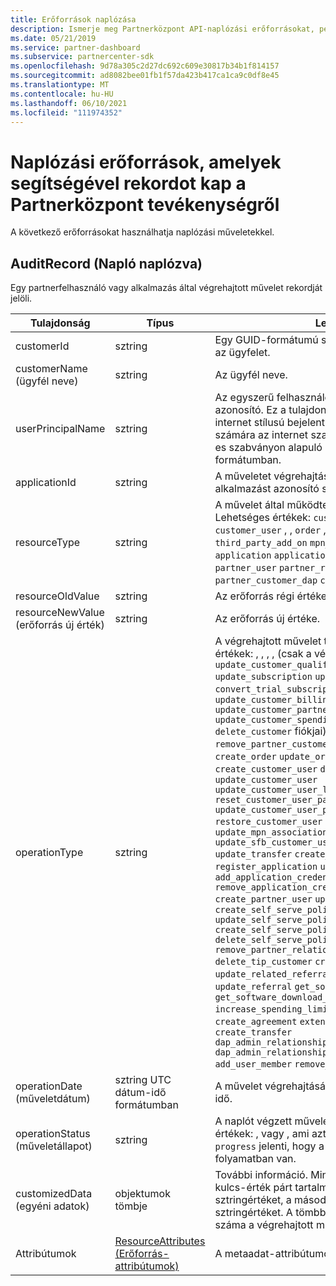 ```yaml
---
title: Erőforrások naplózása
description: Ismerje meg Partnerközpont API-naplózási erőforrásokat, például az AuditRecordot, amely segítségével rögzítheti a Partnerközpont tevékenységeket.
ms.date: 05/21/2019
ms.service: partner-dashboard
ms.subservice: partnercenter-sdk
ms.openlocfilehash: 9d78a305c2d27dc692c609e30817b34b1f814157
ms.sourcegitcommit: ad8082bee01fb1f57da423b417ca1ca9c0df8e45
ms.translationtype: MT
ms.contentlocale: hu-HU
ms.lasthandoff: 06/10/2021
ms.locfileid: "111974352"
---
```

# <a name="auditing-resources-that-help-you-get-a-record-of-partner-center-activity"></a>Naplózási erőforrások, amelyek segítségével rekordot kap a Partnerközpont tevékenységről

A következő erőforrásokat használhatja naplózási műveletekkel.

## <a name="auditrecord"></a>AuditRecord (Napló naplózva)

Egy partnerfelhasználó vagy alkalmazás által végrehajtott művelet rekordját jelöli.

| Tulajdonság | Típus | Leírás |
| --- | --- | ---|
| customerId | sztring | Egy GUID-formátumú sztring, amely azonosítja az ügyfelet. |
| customerName (ügyfél neve) | sztring | Az ügyfél neve. |
| userPrincipalName | sztring | Az egyszerű felhasználónév vagy a felhasználói azonosító. Ez a tulajdonság általában egy internet stílusú bejelentkezési név a felhasználó számára az internet szabvány szerinti RFC 822-es szabványon alapuló e-mail-cím formátumban. |
| applicationId | sztring | A műveletet végrehajtásához szükséges alkalmazást azonosító sztring. |
| resourceType | sztring | A művelet által működtetett erőforrás típusa. Lehetséges értékek: `customer` , , , , , , , , , `customer_user` , , `order` , , , `subscription` , `license` `third_party_add_on` `mpn_association` `transfer` `application` `application_credential` `partner_user` `partner_relationship` `partner_customer_dap` `customer_directory_role` . |
| resourceOldValue | sztring | Az erőforrás régi értéke. |
| resourceNewValue (erőforrás új érték) | sztring | Az erőforrás új értéke. |
| operationType | sztring | A végrehajtott művelet típusa. Lehetséges értékek: , , , , (csak a védőfal integrációs `update_customer_qualification` `update_subscription` `upgrade_subscription` `convert_trial_subscription` `add_customer` `update_customer_billing_profile` `update_customer_partner_contract_company_name` `update_customer_spending_budget` `delete_customer` fiókjai), `remove_partner_customer_relationship` , `create_order` `update_order` `create_customer_user` `delete_customer_user` `update_customer_user` `update_customer_user_licenses` `reset_customer_user_password` `update_customer_user_principal_name` `restore_customer_user` `create_mpn_association` `update_mpn_association` `update_sfb_customer_user_licenses` `update_transfer` `create_partner_relationship` `register_application` `unregister_application` `add_application_credential` `remove_application_credential` `create_partner_user` `update_partner_user` `create_self_serve_policy` `update_self_serve_policy` `create_self_serve_policy` `delete_self_serve_policy` `remove_partner_relationship` `delete_tip_customer` `create_related_referral` `update_related_referral` `create_referral` `update_referral` `get_software_key` `get_software_download_link` `increase_spending_limit` `ready_invoice` `create_agreement` `extend_relationship` `create_transfer` `dap_admin_relationship_approved` `dap_admin_relationship_terminated` `add_user_member` `remove_user_member` . |
| operationDate (műveletdátum) | sztring UTC dátum-idő formátumban | A művelet végrehajtásához szükséges dátum és idő. |
| operationStatus (műveletállapot) | sztring | A naplót végzett művelet állapota. Lehetséges értékek: , vagy , ami azt `succeeded` `failed` `progress` jelenti, hogy a művelet még folyamatban van. |
| customizedData (egyéni adatok)  | objektumok tömbje | További információ. Minden objektum két JSON kulcs-érték párt tartalmaz: az első és egy sztringértéket, a második `key` pedig `value` egy sztringértéket. A tömbben lévő objektumok száma a végrehajtott művelet típusától függ. |
| Attribútumok | [ResourceAttributes (Erőforrás-attribútumok)](utility-resources.md#resourceattributes) | A metaadat-attribútumok. |

